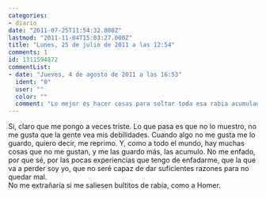 ```yaml
---
categories:
- diario
date: "2011-07-25T11:54:32.000Z"
lastmod: "2011-11-04T15:03:27.000Z"
title: "Lunes, 25 de julio de 2011 a las 12:54"
comments: 1
id: 1311594872
commentList:
- date: "Jueves, 4 de agosto de 2011 a las 16:53"
  ident: "0"
  user: ""
  color: ""
  comment: "Lo mejor es hacer cosas para soltar toda esa rabia acumulada. Yo por ejemplo corro, nado y monto en bici. Después estoy demasiado cansado como para tener rabia acumulada."
---
```


Si, claro que me pongo a veces triste. Lo que pasa es que no lo muestro, no me gusta que la gente vea mis debilidades. Cuando algo no me gusta me lo guardo, quiero decir, me reprimo. Y, como a todo el mundo, hay muchas cosas que no me gustan, y me las guardo más, las acumulo. No me enfado, por que sé, por las pocas experiencias que tengo de enfadarme, que la que va a perder soy yo, que no seré capaz de dar suficientes razones para no quedar mal.  
No me extrañaría si me saliesen bultitos de rabia, como a Homer.